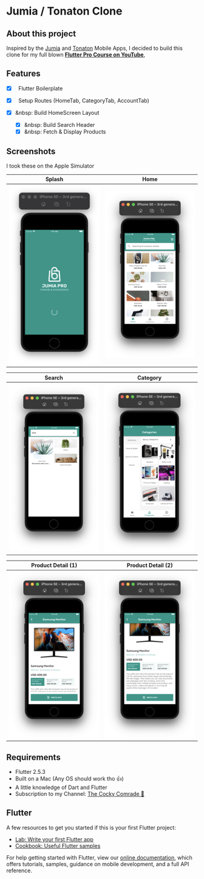 # Jumia / Tonaton Clone

## About this project

Inspired by the [Jumia](https://play.google.com/store/apps/details?id=com.jumia.android) and
[Tonaton](https://play.google.com/store/apps/details?id=com.tonaton) Mobile Apps, I decided to build this clone for my full blown [**Flutter Pro Course on YouTube**](https://www.youtube.com/playlist?list=PLHQrb1WF9CVPyMda5CTuxih86PRnc4RVh),

## Features

- [x] &nbsp; Flutter Boilerplate
- [x] &nbsp; Setup Routes (HomeTab, CategoryTab, AccountTab)
- [x] &nbsp: Build HomeScreen Layout

  - [x] &nbsp: Build Search Header
  - [x] &nbsp: Fetch & Display Products

## Screenshots

I took these on the Apple Simulator

| Splash                                      | Home                                        |
| ------------------------------------------- | ------------------------------------------- |
| <img src="./screenshots/1.png" width="300"> | <img src="./screenshots/2.png" width="300"> |

| Search                                      | Category                                    |
| ------------------------------------------- | ------------------------------------------- |
| <img src="./screenshots/3.png" width="300"> | <img src="./screenshots/4.png" width="300"> |

| Product Detail (1)                          | Product Detail (2)                          |
| ------------------------------------------- | ------------------------------------------- |
| <img src="./screenshots/5.png" width="300"> | <img src="./screenshots/6.png" width="300"> |

## Requirements

- Flutter 2.5.3
- Built on a Mac (Any OS should work tho 👍)
- A little knowledge of Dart and Flutter
- Subscription to my Channel: [The Cocky Comrade 🤪](https://youtube.com/thecockycomrade)

## Flutter

A few resources to get you started if this is your first Flutter project:

- [Lab: Write your first Flutter app](https://flutter.dev/docs/get-started/codelab)
- [Cookbook: Useful Flutter samples](https://flutter.dev/docs/cookbook)

For help getting started with Flutter, view our
[online documentation](https://flutter.dev/docs), which offers tutorials,
samples, guidance on mobile development, and a full API reference.
